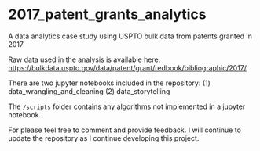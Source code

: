 # 2017_patent_grants_analytics

A data analytics case study using USPTO bulk data from patents granted in 2017

Raw data used in the analysis is available here: https://bulkdata.uspto.gov/data/patent/grant/redbook/bibliographic/2017/


There are two jupyter notebooks included in the repository:
(1) data_wrangling_and_cleaning
(2) data_storytelling

The `/scripts` folder contains any algorithms not implemented in a jupyter
notebook.

For please feel free to comment and provide feedback.  I will continue to update
the repository as I continue developing this project.
